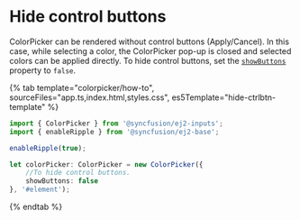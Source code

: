 # Hide control buttons

ColorPicker can be rendered without control buttons (Apply/Cancel). In this case, while selecting a color, the ColorPicker pop-up is closed and selected colors can be applied directly. To hide control buttons, set the [`showButtons`](../../api/color-picker#showbuttons) property to `false`.

{% tab template="colorpicker/how-to", sourceFiles="app.ts,index.html,styles.css", es5Template="hide-ctrlbtn-template" %}

```typescript
import { ColorPicker } from '@syncfusion/ej2-inputs';
import { enableRipple } from '@syncfusion/ej2-base';

enableRipple(true);

let colorPicker: ColorPicker = new ColorPicker({
    //To hide control buttons.
    showButtons: false
}, '#element');
```

{% endtab %}